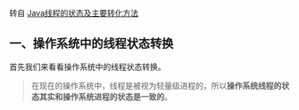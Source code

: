 转自 [Java线程的状态及主要转化方法](http://concurrent.redspider.group/article/01/4.html)

## 一、操作系统中的线程状态转换
首先我们来看看操作系统中的线程状态转换。

> 在现在的操作系统中，线程是被视为轻量级进程的，所以**操作系统线程的状态其实和操作系统进程的状态是一致的**。

